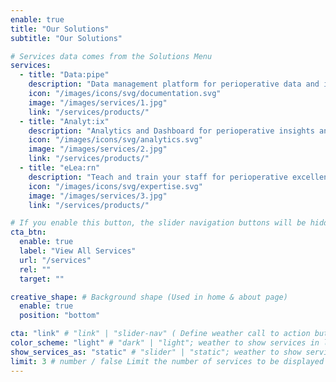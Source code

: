 ```yaml
---
enable: true
title: "Our Solutions"
subtitle: "Our Solutions"

# Services data comes from the Solutions Menu
services:
  - title: "Data:pipe"
    description: "Data management platform for perioperative data and information management."
    icon: "/images/icons/svg/documentation.svg"
    image: "/images/services/1.jpg"
    link: "/services/products/"
  - title: "Analyt:ix"
    description: "Analytics and Dashboard for perioperative insights and visualization."
    icon: "/images/icons/svg/analytics.svg"
    image: "/images/services/2.jpg"
    link: "/services/products/"
  - title: "eLea:rn"
    description: "Teach and train your staff for perioperative excellence."
    icon: "/images/icons/svg/expertise.svg"
    image: "/images/services/3.jpg"
    link: "/services/products/"

# If you enable this button, the slider navigation buttons will be hidden, and this button will be displayed.
cta_btn:
  enable: true
  label: "View All Services"
  url: "/services"
  rel: ""
  target: ""

creative_shape: # Background shape (Used in home & about page)
  enable: true
  position: "bottom"

cta: "link" # "link" | "slider-nav" ( Define weather call to action button should be slider control or a link )
color_scheme: "light" # "dark" | "light"; weather to show services in light or dark color scheme
show_services_as: "static" # "slider" | "static"; weather to show services as slider or static list
limit: 3 # number / false Limit the number of services to be displayed (Only work if show_services_as is static)
---
```

